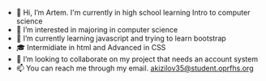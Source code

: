 - 👋 Hi, I’m Artem. I'm currently in high school learning Intro to computer science
- 👀 I’m interested in majoring in computer science 
- 🌱 I’m currently learning javascript and trying to learn bootstrap
- 🎓 Intermidiate in html and Advanced in CSS
- 💞️ I’m looking to collaborate on my project that needs an account system 
- 📫 You can reach me through my email. akizilov35@student.oprfhs.org

<!---
agrankin72/agrankin72 is a ✨ special ✨ repository because its `README.md` (this file) appears on your GitHub profile.
You can click the Preview link to take a look at your changes.
--->
